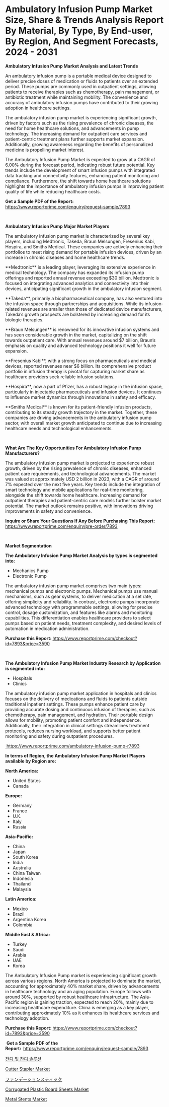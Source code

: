 <p><h1>Ambulatory Infusion Pump Market Size, Share & Trends Analysis Report By Material, By Type, By End-user, By Region, And Segment Forecasts, 2024 - 2031</h1></p><p><strong>Ambulatory Infusion Pump Market Analysis and Latest Trends</strong></p>
<p><p>An ambulatory infusion pump is a portable medical device designed to deliver precise doses of medication or fluids to patients over an extended period. These pumps are commonly used in outpatient settings, allowing patients to receive therapies such as chemotherapy, pain management, or antibiotic treatment while maintaining mobility. The convenience and accuracy of ambulatory infusion pumps have contributed to their growing adoption in healthcare settings.</p><p>The ambulatory infusion pump market is experiencing significant growth, driven by factors such as the rising prevalence of chronic diseases, the need for home healthcare solutions, and advancements in pump technology. The increasing demand for outpatient care services and patient-centric treatment plans further supports market expansion. Additionally, growing awareness regarding the benefits of personalized medicine is propelling market interest.</p><p>The Ambulatory Infusion Pump Market is expected to grow at a CAGR of 6.00% during the forecast period, indicating robust future potential. Key trends include the development of smart infusion pumps with integrated data tracking and connectivity features, enhancing patient monitoring and compliance. Furthermore, the shift towards home healthcare solutions highlights the importance of ambulatory infusion pumps in improving patient quality of life while reducing healthcare costs.</p></p>
<p><strong>Get a Sample PDF of the Report:&nbsp;</strong> <a href="https://www.reportprime.com/enquiry/request-sample/7893">https://www.reportprime.com/enquiry/request-sample/7893</a></p>
<p>&nbsp;</p>
<p><strong>Ambulatory Infusion Pump Major Market Players</strong></p>
<p><p>The ambulatory infusion pump market is characterized by several key players, including Medtronic, Takeda, Braun Melsungen, Fresenius Kabi, Hospira, and Smiths Medical. These companies are actively enhancing their portfolios to meet rising demand for portable infusion devices, driven by an increase in chronic diseases and home healthcare trends.</p><p>**Medtronic** is a leading player, leveraging its extensive experience in medical technology. The company has expanded its infusion pump offerings and reported annual revenue exceeding $30 billion. Medtronic is focused on integrating advanced analytics and connectivity into their devices, anticipating significant growth in the ambulatory infusion segment.</p><p>**Takeda**, primarily a biopharmaceutical company, has also ventured into the infusion space through partnerships and acquisitions. While its infusion-related revenues are smaller than those of dedicated device manufacturers, Takeda’s growth prospects are bolstered by increasing demand for its biologic therapies.</p><p>**Braun Melsungen** is renowned for its innovative infusion systems and has seen considerable growth in the market, capitalizing on the shift towards outpatient care. With annual revenues around $7 billion, Braun’s emphasis on quality and advanced technology positions it well for future expansion.</p><p>**Fresenius Kabi**, with a strong focus on pharmaceuticals and medical devices, reported revenues near $6 billion. Its comprehensive product portfolio in infusion therapy is pivotal for capturing market share as healthcare providers seek reliable infusion solutions.</p><p>**Hospira**, now a part of Pfizer, has a robust legacy in the infusion space, particularly in injectable pharmaceuticals and infusion devices. It continues to influence market dynamics through innovations in safety and efficacy.</p><p>**Smiths Medical** is known for its patient-friendly infusion products, contributing to its steady growth trajectory in the market. Together, these companies are driving advancements in the ambulatory infusion pump sector, with overall market growth anticipated to continue due to increasing healthcare needs and technological enhancements.</p></p>
<p>&nbsp;</p>
<p><strong>What Are The Key Opportunities For Ambulatory Infusion Pump Manufacturers?</strong></p>
<p><p>The ambulatory infusion pump market is projected to experience robust growth, driven by the rising prevalence of chronic diseases, enhanced patient care requirements, and technological advancements. The market was valued at approximately USD 2 billion in 2023, with a CAGR of around 7% expected over the next five years. Key trends include the integration of smart technology and mobile applications for real-time monitoring, alongside the shift towards home healthcare. Increasing demand for outpatient therapies and patient-centric care models further bolster market potential. The market outlook remains positive, with innovations driving improvements in safety and convenience.</p></p>
<p><strong>Inquire or Share Your Questions If Any Before Purchasing This Report:</strong> <a href="https://www.reportprime.com/enquiry/pre-order/7893">https://www.reportprime.com/enquiry/pre-order/7893</a></p>
<p>&nbsp;</p>
<p><strong>Market Segmentation</strong></p>
<p><strong>The Ambulatory Infusion Pump Market Analysis by types is segmented into:</strong></p>
<p><ul><li>Mechanics Pump</li><li>Electronic Pump</li></ul></p>
<p><p>The ambulatory infusion pump market comprises two main types: mechanical pumps and electronic pumps. Mechanical pumps use manual mechanisms, such as gear systems, to deliver medication at a set rate, offering simplicity and reliability. In contrast, electronic pumps incorporate advanced technology with programmable settings, allowing for precise control, dosage customization, and features like alarms and monitoring capabilities. This differentiation enables healthcare providers to select pumps based on patient needs, treatment complexity, and desired levels of automation in medication administration.</p></p>
<p><strong>Purchase this Report:&nbsp;</strong><a href="https://www.reportprime.com/checkout?id=7893&price=3590">https://www.reportprime.com/checkout?id=7893&price=3590</a></p>
<p>&nbsp;</p>
<p><strong>The Ambulatory Infusion Pump Market Industry Research by Application is segmented into:</strong></p>
<p><ul><li>Hospitals</li><li>Clinics</li></ul></p>
<p><p>The ambulatory infusion pump market application in hospitals and clinics focuses on the delivery of medications and fluids to patients outside traditional inpatient settings. These pumps enhance patient care by providing accurate dosing and continuous infusion of therapies, such as chemotherapy, pain management, and hydration. Their portable design allows for mobility, promoting patient comfort and independence. Additionally, their integration in clinical settings streamlines treatment protocols, reduces nursing workload, and supports better patient monitoring and safety during outpatient procedures.</p></p>
<p><a href="https://www.reportprime.com/ambulatory-infusion-pump-r7893">&nbsp;https://www.reportprime.com/ambulatory-infusion-pump-r7893</a></p>
<p><strong>In terms of Region, the Ambulatory Infusion Pump Market Players available by Region are:</strong></p>
<p>
    <p> <strong> North America: </strong>
        <ul>
            <li>United States</li>
            <li>Canada</li>
        </ul>
        </p> 
    <p> <strong> Europe: </strong>
        <ul>
            <li>Germany</li>
            <li>France</li>
            <li>U.K.</li>
            <li>Italy</li>
            <li>Russia</li>
        </ul>
        </p> 
    <p> <strong> Asia-Pacific: </strong>
        <ul>
            <li>China</li>
            <li>Japan</li>
            <li>South Korea</li>
            <li>India</li>
            <li>Australia</li>
            <li>China Taiwan</li>
            <li>Indonesia</li>
            <li>Thailand</li>
            <li>Malaysia</li>
        </ul>
        </p> 
    <p> <strong> Latin America: </strong>
        <ul>
            <li>Mexico</li>
            <li>Brazil</li>
            <li>Argentina Korea</li>
            <li>Colombia</li>
        </ul>
        </p> 
    <p> <strong> Middle East & Africa: </strong>
        <ul>
            <li>Turkey</li>
            <li>Saudi</li>
            <li>Arabia</li>
            <li>UAE</li>
            <li>Korea</li>
        </ul>
    </p>
    </p>
<p><p>The Ambulatory Infusion Pump market is experiencing significant growth across various regions. North America is projected to dominate the market, accounting for approximately 40% market share, driven by advancements in healthcare technology and an aging population. Europe follows with around 30%, supported by robust healthcare infrastructure. The Asia-Pacific region is gaining traction, expected to reach 20%, mainly due to increasing healthcare expenditure. China is emerging as a key player, contributing approximately 10% as it enhances its healthcare services and technology adoption.</p></p>
<p><strong>Purchase this Report: </strong><a href="https://www.reportprime.com/checkout?id=7893&price=3590">https://www.reportprime.com/checkout?id=7893&price=3590</a></p>
<p>&nbsp;<strong>Get a Sample PDF of the Report:&nbsp;&nbsp;</strong><a href="https://www.reportprime.com/enquiry/request-sample/7893">https://www.reportprime.com/enquiry/request-sample/7893</a></p>
<p><strong></strong></p>
<p><p><a href="https://medium.com/@royerdmtyan906778/turf-grass-and-turf-solutions-market-%EC%9D%98-%EA%B8%80%EB%A1%9C%EB%B2%8C-%EC%8B%9C%EC%9E%A5-%EA%B0%9C%EC%9A%94%EB%8A%94-%EC%A0%84-%EC%84%B8%EA%B3%84-%EB%B0%8F-%EC%A3%BC%EC%9A%94-%EC%8B%9C%EC%9E%A5%EC%9D%98-%EC%82%B0%EC%97%85%EC%97%90-%EC%98%81%ED%96%A5%EC%9D%84-%EB%AF%B8%EC%B9%98%EB%8A%94-%EC%A3%BC%EC%9A%94-%ED%8A%B8%EB%A0%8C%EB%93%9C%EC%97%90-%EB%8C%80%ED%95%9C-%EB%8F%85%ED%8A%B9%ED%95%9C-%EA%B4%80%EC%A0%90%EC%9D%84-db7ad463f0a7">잔디 및 잔디 솔루션</a></p><p><a href="https://github.com/RunaHaque64/Market-Research-Report-List-1/blob/main/cutter-stapler-market.md">Cutter Stapler Market</a></p><p><a href="https://medium.com/@sheilabruen2023/foundation-stick-market-%E3%81%AE%E3%82%B0%E3%83%AD%E3%83%BC%E3%83%90%E3%83%AB%E5%B8%82%E5%A0%B4%E6%A6%82%E8%A6%81%E3%81%AF-%E4%B8%96%E7%95%8C%E3%81%8A%E3%82%88%E3%81%B3%E4%B8%BB%E8%A6%81%E5%B8%82%E5%A0%B4%E3%81%AB%E3%81%8A%E3%81%91%E3%82%8B%E6%A5%AD%E7%95%8C%E3%81%AB%E5%BD%B1%E9%9F%BF%E3%82%92%E4%B8%8E%E3%81%88%E3%82%8B%E4%B8%BB%E8%A6%81%E3%81%AA%E3%83%88%E3%83%AC%E3%83%B3%E3%83%89%E3%81%AB%E3%81%A4%E3%81%84%E3%81%A6-%E7%8B%AC%E8%87%AA%E3%81%AE%E8%A6%96%E7%82%B9%E3%82%92%E6%8F%90%E4%BE%9B%E3%81%97%E3%81%BE%E3%81%99-7626d75a7d6e">ファンデーションスティック</a></p><p><a href="https://www.linkedin.com/pulse/corrugated-plastic-board-sheets-market-global-regional-analysis-gnwne?trackingId=7LJH1pocSUii0qakF1PZLg%3D%3D">Corrugated Plastic Board Sheets Market</a></p><p><a href="https://github.com/mauripalmi/Market-Research-Report-List-5/blob/main/metal-stents-market.md">Metal Stents Market</a></p></p>